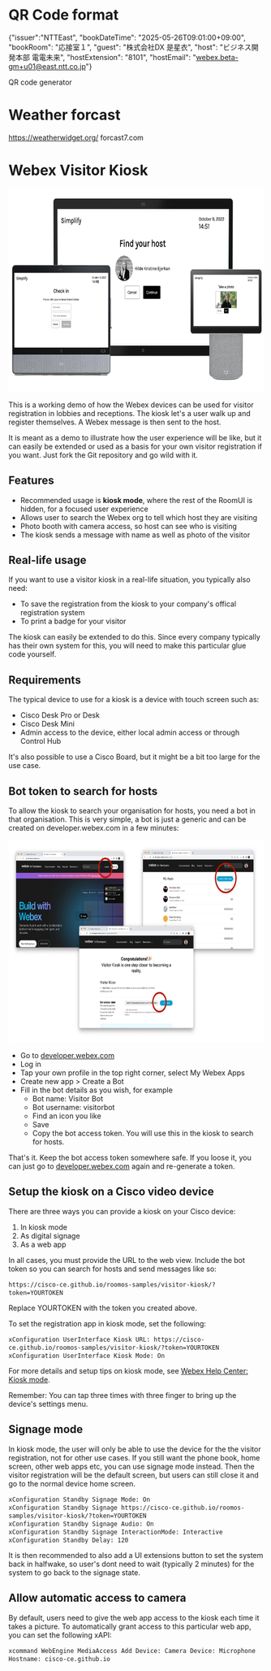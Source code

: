 # QR Code format
{"issuer":"NTTEast", "bookDateTime": "2025-05-26T09:01:00+09:00", "bookRoom": "応接室１", "guest": "株式会社DX 是星衣", "host": "ビジネス開発本部 電電未来", "hostExtension": "8101", "hostEmail": "webex.beta-gm+u01@east.ntt.co.jp"}

QR code generator




# Weather forcast
https://weatherwidget.org/
forcast7.com



# Webex Visitor Kiosk

<img style="height: 400px; width: auto" src="./assets/kiosk.png" />

This is a working demo of how the Webex devices can be used for visitor registration in lobbies and receptions. The kiosk let's a user walk up and register themselves. A Webex message is then sent to the host.

It is meant as a demo to illustrate how the user experience will be like, but it can easily be extended or used as a basis for your own visitor registration if you want. Just fork the Git repository and go wild with it.


## Features

* Recommended usage is **kiosk mode**, where the rest of the RoomUI is hidden, for a focused user experience
* Allows user to search the Webex org to tell which host they are visiting
* Photo booth with camera access, so host can see who is visiting
* The kiosk sends a message with name as well as photo of the visitor

## Real-life usage

If you want to use a visitor kiosk in a real-life situation, you typically also need:

* To save the registration from the kiosk to your company's offical registration system
* To print a badge for your visitor

The kiosk can easily be extended to do this. Since every company typically has their own system for this, you will need to make this particular glue code yourself.

## Requirements

The typical device to use for a kiosk is a device with touch screen such as:
* Cisco Desk Pro or Desk
* Cisco Desk Mini
* Admin access to the device, either local admin access or through Control Hub

It's also possible to use a Cisco Board, but it might be a bit too large for the use case.

## Bot token to search for hosts

To allow the kiosk to search your organisation for hosts, you need a bot in that organisation. This is very simple, a bot is just a generic and can be created on developer.webex.com in a few minutes:

<img style="height: 400px; width: auto" src="./assets/bottoken.png" />


* Go to [developer.webex.com](https://developer.webex.com)
* Log in
* Tap your own profile in the top right corner, select My Webex Apps
* Create new app > Create a Bot
* Fill in the bot details as you wish, for example
  * Bot name: Visitor Bot
  * Bot username: visitorbot
  * Find an icon you like
  * Save
  * Copy the bot access token. You will use this in the kiosk to search for hosts.

That's it. Keep the bot access token somewhere safe. If you loose it, you can just go to [developer.webex.com](https://developer.webex.com/my-apps) again and re-generate a token.


## Setup the kiosk on a Cisco video device

There are three ways you can provide a kiosk on your Cisco device:

1. In kiosk mode
2. As digital signage
3. As a web app

In all cases, you must provide the URL to the web view. Include the bot token so you can search for hosts and send messages like so:

```
https://cisco-ce.github.io/roomos-samples/visitor-kiosk/?token=YOURTOKEN
```

Replace YOURTOKEN with the token you created above.

To set the registration app in kiosk mode, set the following:

```
xConfiguration UserInterface Kiosk URL: https://cisco-ce.github.io/roomos-samples/visitor-kiosk/?token=YOURTOKEN
xConfiguration UserInterface Kiosk Mode: On
```

For more details and setup tips on kiosk mode, see [Webex Help Center: Kiosk mode](https://help.webex.com/en-us/article/ol1th3/Configure-Kiosk-mode-on-Board-and-Desk-Series-devices).

Remember: You can tap three times with three finger to bring up the device's settings menu.

## Signage mode

In kiosk mode, the user will only be able to use the device for the the visitor registration, not for other use cases. If you still want the phone book, home screen, other web apps etc, you can use signage mode instead. Then the visitor registration will be the default screen, but users can still close it and go to the normal device home screen.

```
xConfiguration Standby Signage Mode: On
xConfiguration Standby Signage https://cisco-ce.github.io/roomos-samples/visitor-kiosk/?token=YOURTOKEN
xConfiguration Standby Signage Audio: On
xConfiguration Standby Signage InteractionMode: Interactive
xConfiguration Standby Delay: 120
```

It is then recommended to also add a UI extensions button to set the system back in halfwake, so user's dont need to wait (typically 2 minutes) for the system to go back to the signage state.

## Allow automatic access to camera

By default, users need to give the web app access to the kiosk each time it takes a picture. To automatically grant access to this particular web app, you can set the following xAPI:

```
xcommand WebEngine MediaAccess Add Device: Camera Device: Microphone Hostname: cisco-ce.github.io
```

<!--
How to set up
- Url
- Setting as signage. office hours
- Configure: disable assistant, ultrasound pairing. enable wake on motion
- Settings as kiosk
- Give media access
- Add bot
  - How to create bot

Connecting to printer, corporate visitor system

Misc: replacing webex for host search and messages (create interception point)
-->